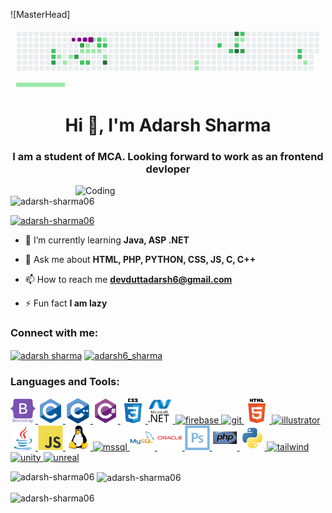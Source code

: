 ![MasterHead]<svg viewBox="-16 -32 880 192" width="880" height="192" xmlns="http://www.w3.org/2000/svg"><desc>Generated with https://github.com/Platane/snk</desc><style>@keyframes c0{3.41%{fill:var(--c1)}3.43%,to{fill:var(--ce)}}@keyframes c1{2.65%{fill:var(--c1)}2.67%,to{fill:var(--ce)}}@keyframes c2{63.87%{fill:var(--c2)}63.89%,to{fill:var(--ce)}}@keyframes c3{63.49%{fill:var(--c2)}63.51%,to{fill:var(--ce)}}@keyframes c4{65.39%{fill:var(--c3)}65.41%,to{fill:var(--ce)}}@keyframes c5{4.55%{fill:var(--c1)}4.57%,to{fill:var(--ce)}}@keyframes c6{16.72%{fill:var(--c1)}16.74%,to{fill:var(--ce)}}@keyframes c7{5.31%{fill:var(--c1)}5.33%,to{fill:var(--ce)}}@keyframes c8{17.48%{fill:var(--c1)}17.5%,to{fill:var(--ce)}}@keyframes c9{5.69%{fill:var(--c1)}5.71%,to{fill:var(--ce)}}@keyframes ca{15.96%{fill:var(--c1)}15.98%,to{fill:var(--ce)}}@keyframes cb{6.07%{fill:var(--c1)}6.09%,to{fill:var(--ce)}}@keyframes cc{67.29%{fill:var(--c3)}67.31%,to{fill:var(--ce)}}@keyframes cd{68.43%{fill:var(--c3)}68.45%,to{fill:var(--ce)}}@keyframes ce{14.82%{fill:var(--c1)}14.84%,to{fill:var(--ce)}}@keyframes cf{61.21%{fill:var(--c2)}61.23%,to{fill:var(--ce)}}@keyframes cg{6.83%{fill:var(--c1)}6.85%,to{fill:var(--ce)}}@keyframes ch{7.97%{fill:var(--c1)}7.99%,to{fill:var(--ce)}}@keyframes ci{8.36%{fill:var(--c1)}8.38%,to{fill:var(--ce)}}@keyframes cj{60.83%{fill:var(--c2)}60.85%,to{fill:var(--ce)}}@keyframes ck{7.21%{fill:var(--c1)}7.23%,to{fill:var(--ce)}}@keyframes cl{8.74%{fill:var(--c1)}8.76%,to{fill:var(--ce)}}@keyframes cm{57.78%{fill:var(--c2)}57.8%,to{fill:var(--ce)}}@keyframes cn{58.16%{fill:var(--c2)}58.18%,to{fill:var(--ce)}}@keyframes co{9.12%{fill:var(--c1)}9.14%,to{fill:var(--ce)}}@keyframes cp{11.78%{fill:var(--c1)}11.8%,to{fill:var(--ce)}}@keyframes cq{58.55%{fill:var(--c2)}58.57%,to{fill:var(--ce)}}@keyframes cr{9.88%{fill:var(--c1)}9.9%,to{fill:var(--ce)}}@keyframes cs{91.62%{fill:var(--c4)}91.64%,to{fill:var(--ce)}}@keyframes ct{26.99%{fill:var(--c1)}27.01%,to{fill:var(--ce)}}@keyframes cu{26.61%{fill:var(--c1)}26.63%,to{fill:var(--ce)}}@keyframes cv{44.86%{fill:var(--c2)}44.88%,to{fill:var(--ce)}}@keyframes cw{43.72%{fill:var(--c2)}43.74%,to{fill:var(--ce)}}@keyframes cx{80.98%{fill:var(--c4)}81%,to{fill:var(--ce)}}@keyframes cy{31.17%{fill:var(--c1)}31.19%,to{fill:var(--ce)}}@keyframes cz{42.96%{fill:var(--c2)}42.98%,to{fill:var(--ce)}}@keyframes c10{79.84%{fill:var(--c4)}79.86%,to{fill:var(--ce)}}@keyframes c11{47.14%{fill:var(--c2)}47.16%,to{fill:var(--ce)}}@keyframes c12{31.55%{fill:var(--c1)}31.57%,to{fill:var(--ce)}}@keyframes c13{79.46%{fill:var(--c3)}79.48%,to{fill:var(--ce)}}@keyframes c14{38.39%{fill:var(--c2)}38.41%,to{fill:var(--ce)}}@keyframes c15{38.01%{fill:var(--c2)}38.03%,to{fill:var(--ce)}}@keyframes c16{37.25%{fill:var(--c1)}37.27%,to{fill:var(--ce)}}@keyframes u0{2.65%{transform:scale(0,1)}2.67%,3.41%{transform:scale(.04,1)}3.43%,4.55%{transform:scale(.09,1)}4.57%,5.31%{transform:scale(.13,1)}5.33%,5.69%{transform:scale(.17,1)}5.71%,6.07%{transform:scale(.22,1)}6.09%,6.83%{transform:scale(.26,1)}6.85%,7.21%{transform:scale(.3,1)}7.23%,7.97%{transform:scale(.35,1)}7.99%,8.36%{transform:scale(.39,1)}8.38%,8.74%{transform:scale(.43,1)}8.76%,9.12%{transform:scale(.48,1)}9.14%,9.88%{transform:scale(.52,1)}11.78%,9.9%{transform:scale(.57,1)}11.8%,14.82%{transform:scale(.61,1)}14.84%,15.96%{transform:scale(.65,1)}15.98%,16.72%{transform:scale(.7,1)}16.74%,17.48%{transform:scale(.74,1)}17.5%,26.61%{transform:scale(.78,1)}26.63%,26.99%{transform:scale(.83,1)}27.01%,31.17%{transform:scale(.87,1)}31.19%,31.55%{transform:scale(.91,1)}31.57%,37.25%{transform:scale(.96,1)}37.27%,to{transform:scale(1,1)}}@keyframes u1{38.01%{transform:scale(0,1)}38.03%,38.39%{transform:scale(.08,1)}38.41%,42.96%{transform:scale(.15,1)}42.98%,43.72%{transform:scale(.23,1)}43.74%,44.86%{transform:scale(.31,1)}44.88%,47.14%{transform:scale(.38,1)}47.16%,57.78%{transform:scale(.46,1)}57.8%,58.16%{transform:scale(.54,1)}58.18%,58.55%{transform:scale(.62,1)}58.57%,60.83%{transform:scale(.69,1)}60.85%,61.21%{transform:scale(.77,1)}61.23%,63.49%{transform:scale(.85,1)}63.51%,63.87%{transform:scale(.92,1)}63.89%,to{transform:scale(1,1)}}@keyframes u2{65.39%{transform:scale(0,1)}65.41%,67.29%{transform:scale(.25,1)}67.31%,68.43%{transform:scale(.5,1)}68.45%,79.46%{transform:scale(.75,1)}79.48%,to{transform:scale(1,1)}}@keyframes u3{79.84%{transform:scale(0,1)}79.86%,80.98%{transform:scale(.33,1)}81%,91.62%{transform:scale(.67,1)}91.64%,to{transform:scale(1,1)}}@keyframes s0{0%,99.62%{transform:translate(0,-16px)}.38%{transform:translate(0,0)}2.28%{transform:translate(80px,0)}2.66%{transform:translate(80px,16px)}3.04%{transform:translate(64px,16px)}3.42%,96.96%{transform:translate(64px,32px)}4.94%{transform:translate(128px,32px)}5.32%{transform:translate(128px,16px)}7.22%{transform:translate(208px,16px)}7.6%{transform:translate(208px,32px)}7.98%{transform:translate(192px,32px)}14.45%,60.08%,8.37%{transform:translate(192px,48px)}58.94%,9.51%{transform:translate(240px,48px)}9.89%{transform:translate(240px,64px)}10.27%{transform:translate(256px,64px)}11.41%{transform:translate(256px,16px)}11.79%{transform:translate(240px,16px)}12.17%,89.73%{transform:translate(240px,0)}13.31%{transform:translate(192px,0)}15.59%{transform:translate(144px,48px)}15.97%,62.36%{transform:translate(144px,64px)}16.73%,64.64%{transform:translate(112px,64px)}17.11%{transform:translate(112px,80px)}18.25%,66.92%{transform:translate(160px,80px)}18.63%{transform:translate(160px,96px)}26.62%{transform:translate(496px,96px)}27%{transform:translate(496px,80px)}28.9%{transform:translate(576px,80px)}30.04%,44.49%{transform:translate(576px,32px)}30.42%,43.35%{transform:translate(592px,32px)}30.8%{transform:translate(592px,16px)}35.74%{transform:translate(800px,16px)}37.26%{transform:translate(800px,80px)}37.64%{transform:translate(784px,80px)}38.78%{transform:translate(784px,32px)}43.73%{transform:translate(592px,48px)}44.11%{transform:translate(576px,48px)}44.87%{transform:translate(560px,32px)}45.25%{transform:translate(560px,16px)}46.77%{transform:translate(624px,16px)}47.15%{transform:translate(624px,0)}47.53%{transform:translate(640px,0)}47.91%{transform:translate(640px,16px)}57.79%{transform:translate(224px,16px)}58.17%{transform:translate(224px,32px)}58.56%{transform:translate(240px,32px)}60.84%{transform:translate(192px,80px)}61.98%{transform:translate(144px,80px)}63.5%,65.02%{transform:translate(96px,64px)}63.88%{transform:translate(96px,48px)}64.26%{transform:translate(112px,48px)}65.4%,95.06%{transform:translate(96px,80px)}67.3%{transform:translate(160px,64px)}67.68%{transform:translate(176px,64px)}68.44%{transform:translate(176px,32px)}79.09%{transform:translate(624px,32px)}79.47%{transform:translate(624px,48px)}79.85%{transform:translate(608px,48px)}80.99%{transform:translate(608px,0)}91.63%{transform:translate(240px,80px)}96.2%{transform:translate(96px,32px)}98.1%{transform:translate(64px,-16px)}}@keyframes s1{0%,99.62%{transform:translate(16px,-16px)}.38%{transform:translate(0,-16px)}.76%{transform:translate(0,0)}2.66%{transform:translate(80px,0)}3.04%{transform:translate(80px,16px)}3.42%{transform:translate(64px,16px)}3.8%,97.34%{transform:translate(64px,32px)}5.32%{transform:translate(128px,32px)}5.7%{transform:translate(128px,16px)}7.6%{transform:translate(208px,16px)}7.98%{transform:translate(208px,32px)}8.37%{transform:translate(192px,32px)}14.83%,60.46%,8.75%{transform:translate(192px,48px)}59.32%,9.89%{transform:translate(240px,48px)}10.27%{transform:translate(240px,64px)}10.65%{transform:translate(256px,64px)}11.79%{transform:translate(256px,16px)}12.17%{transform:translate(240px,16px)}12.55%,90.11%{transform:translate(240px,0)}13.69%{transform:translate(192px,0)}15.97%{transform:translate(144px,48px)}16.35%,62.74%{transform:translate(144px,64px)}17.11%,65.02%{transform:translate(112px,64px)}17.49%{transform:translate(112px,80px)}18.63%,67.3%{transform:translate(160px,80px)}19.01%{transform:translate(160px,96px)}27%{transform:translate(496px,96px)}27.38%{transform:translate(496px,80px)}29.28%{transform:translate(576px,80px)}30.42%,44.87%{transform:translate(576px,32px)}30.8%,43.73%{transform:translate(592px,32px)}31.18%{transform:translate(592px,16px)}36.12%{transform:translate(800px,16px)}37.64%{transform:translate(800px,80px)}38.02%{transform:translate(784px,80px)}39.16%{transform:translate(784px,32px)}44.11%{transform:translate(592px,48px)}44.49%{transform:translate(576px,48px)}45.25%{transform:translate(560px,32px)}45.63%{transform:translate(560px,16px)}47.15%{transform:translate(624px,16px)}47.53%{transform:translate(624px,0)}47.91%{transform:translate(640px,0)}48.29%{transform:translate(640px,16px)}58.17%{transform:translate(224px,16px)}58.56%{transform:translate(224px,32px)}58.94%{transform:translate(240px,32px)}61.22%{transform:translate(192px,80px)}62.36%{transform:translate(144px,80px)}63.88%,65.4%{transform:translate(96px,64px)}64.26%{transform:translate(96px,48px)}64.64%{transform:translate(112px,48px)}65.78%,95.44%{transform:translate(96px,80px)}67.68%{transform:translate(160px,64px)}68.06%{transform:translate(176px,64px)}68.82%{transform:translate(176px,32px)}79.47%{transform:translate(624px,32px)}79.85%{transform:translate(624px,48px)}80.23%{transform:translate(608px,48px)}81.37%{transform:translate(608px,0)}92.02%{transform:translate(240px,80px)}96.58%{transform:translate(96px,32px)}98.48%{transform:translate(64px,-16px)}}@keyframes s2{0%,99.62%{transform:translate(32px,-16px)}.76%{transform:translate(0,-16px)}1.14%{transform:translate(0,0)}3.04%{transform:translate(80px,0)}3.42%{transform:translate(80px,16px)}3.8%{transform:translate(64px,16px)}4.18%,97.72%{transform:translate(64px,32px)}5.7%{transform:translate(128px,32px)}6.08%{transform:translate(128px,16px)}7.98%{transform:translate(208px,16px)}8.37%{transform:translate(208px,32px)}8.75%{transform:translate(192px,32px)}15.21%,60.84%,9.13%{transform:translate(192px,48px)}10.27%,59.7%{transform:translate(240px,48px)}10.65%{transform:translate(240px,64px)}11.03%{transform:translate(256px,64px)}12.17%{transform:translate(256px,16px)}12.55%{transform:translate(240px,16px)}12.93%,90.49%{transform:translate(240px,0)}14.07%{transform:translate(192px,0)}16.35%{transform:translate(144px,48px)}16.73%,63.12%{transform:translate(144px,64px)}17.49%,65.4%{transform:translate(112px,64px)}17.87%{transform:translate(112px,80px)}19.01%,67.68%{transform:translate(160px,80px)}19.39%{transform:translate(160px,96px)}27.38%{transform:translate(496px,96px)}27.76%{transform:translate(496px,80px)}29.66%{transform:translate(576px,80px)}30.8%,45.25%{transform:translate(576px,32px)}31.18%,44.11%{transform:translate(592px,32px)}31.56%{transform:translate(592px,16px)}36.5%{transform:translate(800px,16px)}38.02%{transform:translate(800px,80px)}38.4%{transform:translate(784px,80px)}39.54%{transform:translate(784px,32px)}44.49%{transform:translate(592px,48px)}44.87%{transform:translate(576px,48px)}45.63%{transform:translate(560px,32px)}46.01%{transform:translate(560px,16px)}47.53%{transform:translate(624px,16px)}47.91%{transform:translate(624px,0)}48.29%{transform:translate(640px,0)}48.67%{transform:translate(640px,16px)}58.56%{transform:translate(224px,16px)}58.94%{transform:translate(224px,32px)}59.32%{transform:translate(240px,32px)}61.6%{transform:translate(192px,80px)}62.74%{transform:translate(144px,80px)}64.26%,65.78%{transform:translate(96px,64px)}64.64%{transform:translate(96px,48px)}65.02%{transform:translate(112px,48px)}66.16%,95.82%{transform:translate(96px,80px)}68.06%{transform:translate(160px,64px)}68.44%{transform:translate(176px,64px)}69.2%{transform:translate(176px,32px)}79.85%{transform:translate(624px,32px)}80.23%{transform:translate(624px,48px)}80.61%{transform:translate(608px,48px)}81.75%{transform:translate(608px,0)}92.4%{transform:translate(240px,80px)}96.96%{transform:translate(96px,32px)}98.86%{transform:translate(64px,-16px)}}@keyframes s3{0%,99.62%{transform:translate(48px,-16px)}1.14%{transform:translate(0,-16px)}1.52%{transform:translate(0,0)}3.42%{transform:translate(80px,0)}3.8%{transform:translate(80px,16px)}4.18%{transform:translate(64px,16px)}4.56%,98.1%{transform:translate(64px,32px)}6.08%{transform:translate(128px,32px)}6.46%{transform:translate(128px,16px)}8.37%{transform:translate(208px,16px)}8.75%{transform:translate(208px,32px)}9.13%{transform:translate(192px,32px)}15.59%,61.22%,9.51%{transform:translate(192px,48px)}10.65%,60.08%{transform:translate(240px,48px)}11.03%{transform:translate(240px,64px)}11.41%{transform:translate(256px,64px)}12.55%{transform:translate(256px,16px)}12.93%{transform:translate(240px,16px)}13.31%,90.87%{transform:translate(240px,0)}14.45%{transform:translate(192px,0)}16.73%{transform:translate(144px,48px)}17.11%,63.5%{transform:translate(144px,64px)}17.87%,65.78%{transform:translate(112px,64px)}18.25%{transform:translate(112px,80px)}19.39%,68.06%{transform:translate(160px,80px)}19.77%{transform:translate(160px,96px)}27.76%{transform:translate(496px,96px)}28.14%{transform:translate(496px,80px)}30.04%{transform:translate(576px,80px)}31.18%,45.63%{transform:translate(576px,32px)}31.56%,44.49%{transform:translate(592px,32px)}31.94%{transform:translate(592px,16px)}36.88%{transform:translate(800px,16px)}38.4%{transform:translate(800px,80px)}38.78%{transform:translate(784px,80px)}39.92%{transform:translate(784px,32px)}44.87%{transform:translate(592px,48px)}45.25%{transform:translate(576px,48px)}46.01%{transform:translate(560px,32px)}46.39%{transform:translate(560px,16px)}47.91%{transform:translate(624px,16px)}48.29%{transform:translate(624px,0)}48.67%{transform:translate(640px,0)}49.05%{transform:translate(640px,16px)}58.94%{transform:translate(224px,16px)}59.32%{transform:translate(224px,32px)}59.7%{transform:translate(240px,32px)}61.98%{transform:translate(192px,80px)}63.12%{transform:translate(144px,80px)}64.64%,66.16%{transform:translate(96px,64px)}65.02%{transform:translate(96px,48px)}65.4%{transform:translate(112px,48px)}66.54%,96.2%{transform:translate(96px,80px)}68.44%{transform:translate(160px,64px)}68.82%{transform:translate(176px,64px)}69.58%{transform:translate(176px,32px)}80.23%{transform:translate(624px,32px)}80.61%{transform:translate(624px,48px)}80.99%{transform:translate(608px,48px)}82.13%{transform:translate(608px,0)}92.78%{transform:translate(240px,80px)}97.34%{transform:translate(96px,32px)}99.24%{transform:translate(64px,-16px)}}:root{--cb:#1b1f230a;--cs:purple;--ce:#ebedf0;--c0:#ebedf0;--c1:#9be9a8;--c2:#40c463;--c3:#30a14e;--c4:#216e39}@media (prefers-color-scheme:dark){:root{--cb:#1b1f230a;--cs:purple;--ce:#161b22;--c1:#01311f;--c2:#034525;--c3:#0f6d31;--c4:#00c647}}.c{shape-rendering:geometricPrecision;fill:var(--ce);stroke-width:1px;stroke:var(--cb);animation:none 26300ms linear infinite}.c.c0,.c.c1{fill:var(--c1);animation-name:c0}.c.c1{animation-name:c1}.c.c2,.c.c3{fill:var(--c2);animation-name:c2}.c.c3{animation-name:c3}.c.c4{fill:var(--c3);animation-name:c4}.c.c5{fill:var(--c1);animation-name:c5}.c.c6,.c.c7,.c.c8{fill:var(--c1);animation-name:c6}.c.c7,.c.c8{animation-name:c7}.c.c8{animation-name:c8}.c.c9,.c.ca,.c.cb{fill:var(--c1);animation-name:c9}.c.ca,.c.cb{animation-name:ca}.c.cb{animation-name:cb}.c.cc,.c.cd{fill:var(--c3);animation-name:cc}.c.cd{animation-name:cd}.c.ce{fill:var(--c1);animation-name:ce}.c.cf{fill:var(--c2);animation-name:cf}.c.cg,.c.ch,.c.ci{fill:var(--c1);animation-name:cg}.c.ch,.c.ci{animation-name:ch}.c.ci{animation-name:ci}.c.cj{fill:var(--c2);animation-name:cj}.c.ck,.c.cl{fill:var(--c1);animation-name:ck}.c.cl{animation-name:cl}.c.cm,.c.cn{fill:var(--c2);animation-name:cm}.c.cn{animation-name:cn}.c.co,.c.cp{fill:var(--c1);animation-name:co}.c.cp{animation-name:cp}.c.cq{fill:var(--c2);animation-name:cq}.c.cr{fill:var(--c1);animation-name:cr}.c.cs{fill:var(--c4);animation-name:cs}.c.ct,.c.cu{fill:var(--c1);animation-name:ct}.c.cu{animation-name:cu}.c.cv,.c.cw{fill:var(--c2);animation-name:cv}.c.cw{animation-name:cw}.c.cx{fill:var(--c4);animation-name:cx}.c.cy{fill:var(--c1);animation-name:cy}.c.cz{fill:var(--c2);animation-name:cz}.c.c10{fill:var(--c4);animation-name:c10}.c.c11{fill:var(--c2);animation-name:c11}.c.c12{fill:var(--c1);animation-name:c12}.c.c13{fill:var(--c3);animation-name:c13}.c.c14,.c.c15{fill:var(--c2);animation-name:c14}.c.c15{animation-name:c15}.c.c16{fill:var(--c1);animation-name:c16}.s,.u{animation:none linear 26300ms infinite}.u,.u.u0{transform-origin:0 0}.u{transform:scale(0,1)}.u.u0{fill:var(--c1);animation-name:u0}.u.u1{fill:var(--c2);animation-name:u1;transform-origin:453.6px 0}.u.u2{fill:var(--c3);animation-name:u2;transform-origin:710px 0}.u.u3{fill:var(--c4);animation-name:u3;transform-origin:788.8px 0}.s{shape-rendering:geometricPrecision;fill:var(--cs)}.s.s0{transform:translate(0,-16px);animation-name:s0}.s.s1{transform:translate(16px,-16px);animation-name:s1}.s.s2{transform:translate(32px,-16px);animation-name:s2}.s.s3{transform:translate(48px,-16px);animation-name:s3}</style><rect class="c" x="2" y="2" rx="2" ry="2" width="12" height="12"/><rect class="c" x="2" y="18" rx="2" ry="2" width="12" height="12"/><rect class="c" x="2" y="34" rx="2" ry="2" width="12" height="12"/><rect class="c" x="2" y="50" rx="2" ry="2" width="12" height="12"/><rect class="c" x="2" y="66" rx="2" ry="2" width="12" height="12"/><rect class="c" x="2" y="82" rx="2" ry="2" width="12" height="12"/><rect class="c" x="2" y="98" rx="2" ry="2" width="12" height="12"/><rect class="c" x="18" y="2" rx="2" ry="2" width="12" height="12"/><rect class="c" x="18" y="18" rx="2" ry="2" width="12" height="12"/><rect class="c" x="18" y="34" rx="2" ry="2" width="12" height="12"/><rect class="c" x="18" y="50" rx="2" ry="2" width="12" height="12"/><rect class="c" x="18" y="66" rx="2" ry="2" width="12" height="12"/><rect class="c" x="18" y="82" rx="2" ry="2" width="12" height="12"/><rect class="c" x="18" y="98" rx="2" ry="2" width="12" height="12"/><rect class="c" x="34" y="2" rx="2" ry="2" width="12" height="12"/><rect class="c" x="34" y="18" rx="2" ry="2" width="12" height="12"/><rect class="c" x="34" y="34" rx="2" ry="2" width="12" height="12"/><rect class="c" x="34" y="50" rx="2" ry="2" width="12" height="12"/><rect class="c" x="34" y="66" rx="2" ry="2" width="12" height="12"/><rect class="c" x="34" y="82" rx="2" ry="2" width="12" height="12"/><rect class="c" x="34" y="98" rx="2" ry="2" width="12" height="12"/><rect class="c" x="50" y="2" rx="2" ry="2" width="12" height="12"/><rect class="c" x="50" y="18" rx="2" ry="2" width="12" height="12"/><rect class="c" x="50" y="34" rx="2" ry="2" width="12" height="12"/><rect class="c" x="50" y="50" rx="2" ry="2" width="12" height="12"/><rect class="c" x="50" y="66" rx="2" ry="2" width="12" height="12"/><rect class="c" x="50" y="82" rx="2" ry="2" width="12" height="12"/><rect class="c" x="50" y="98" rx="2" ry="2" width="12" height="12"/><rect class="c" x="66" y="2" rx="2" ry="2" width="12" height="12"/><rect class="c" x="66" y="18" rx="2" ry="2" width="12" height="12"/><rect class="c c0" x="66" y="34" rx="2" ry="2" width="12" height="12"/><rect class="c" x="66" y="50" rx="2" ry="2" width="12" height="12"/><rect class="c" x="66" y="66" rx="2" ry="2" width="12" height="12"/><rect class="c" x="66" y="82" rx="2" ry="2" width="12" height="12"/><rect class="c" x="66" y="98" rx="2" ry="2" width="12" height="12"/><rect class="c" x="82" y="2" rx="2" ry="2" width="12" height="12"/><rect class="c c1" x="82" y="18" rx="2" ry="2" width="12" height="12"/><rect class="c" x="82" y="34" rx="2" ry="2" width="12" height="12"/><rect class="c" x="82" y="50" rx="2" ry="2" width="12" height="12"/><rect class="c" x="82" y="66" rx="2" ry="2" width="12" height="12"/><rect class="c" x="82" y="82" rx="2" ry="2" width="12" height="12"/><rect class="c" x="82" y="98" rx="2" ry="2" width="12" height="12"/><rect class="c" x="98" y="2" rx="2" ry="2" width="12" height="12"/><rect class="c" x="98" y="18" rx="2" ry="2" width="12" height="12"/><rect class="c" x="98" y="34" rx="2" ry="2" width="12" height="12"/><rect class="c c2" x="98" y="50" rx="2" ry="2" width="12" height="12"/><rect class="c c3" x="98" y="66" rx="2" ry="2" width="12" height="12"/><rect class="c c4" x="98" y="82" rx="2" ry="2" width="12" height="12"/><rect class="c" x="98" y="98" rx="2" ry="2" width="12" height="12"/><rect class="c" x="114" y="2" rx="2" ry="2" width="12" height="12"/><rect class="c" x="114" y="18" rx="2" ry="2" width="12" height="12"/><rect class="c c5" x="114" y="34" rx="2" ry="2" width="12" height="12"/><rect class="c" x="114" y="50" rx="2" ry="2" width="12" height="12"/><rect class="c c6" x="114" y="66" rx="2" ry="2" width="12" height="12"/><rect class="c" x="114" y="82" rx="2" ry="2" width="12" height="12"/><rect class="c" x="114" y="98" rx="2" ry="2" width="12" height="12"/><rect class="c" x="130" y="2" rx="2" ry="2" width="12" height="12"/><rect class="c c7" x="130" y="18" rx="2" ry="2" width="12" height="12"/><rect class="c" x="130" y="34" rx="2" ry="2" width="12" height="12"/><rect class="c" x="130" y="50" rx="2" ry="2" width="12" height="12"/><rect class="c" x="130" y="66" rx="2" ry="2" width="12" height="12"/><rect class="c c8" x="130" y="82" rx="2" ry="2" width="12" height="12"/><rect class="c" x="130" y="98" rx="2" ry="2" width="12" height="12"/><rect class="c" x="146" y="2" rx="2" ry="2" width="12" height="12"/><rect class="c c9" x="146" y="18" rx="2" ry="2" width="12" height="12"/><rect class="c" x="146" y="34" rx="2" ry="2" width="12" height="12"/><rect class="c" x="146" y="50" rx="2" ry="2" width="12" height="12"/><rect class="c ca" x="146" y="66" rx="2" ry="2" width="12" height="12"/><rect class="c" x="146" y="82" rx="2" ry="2" width="12" height="12"/><rect class="c" x="146" y="98" rx="2" ry="2" width="12" height="12"/><rect class="c" x="162" y="2" rx="2" ry="2" width="12" height="12"/><rect class="c cb" x="162" y="18" rx="2" ry="2" width="12" height="12"/><rect class="c" x="162" y="34" rx="2" ry="2" width="12" height="12"/><rect class="c" x="162" y="50" rx="2" ry="2" width="12" height="12"/><rect class="c cc" x="162" y="66" rx="2" ry="2" width="12" height="12"/><rect class="c" x="162" y="82" rx="2" ry="2" width="12" height="12"/><rect class="c" x="162" y="98" rx="2" ry="2" width="12" height="12"/><rect class="c" x="178" y="2" rx="2" ry="2" width="12" height="12"/><rect class="c" x="178" y="18" rx="2" ry="2" width="12" height="12"/><rect class="c cd" x="178" y="34" rx="2" ry="2" width="12" height="12"/><rect class="c ce" x="178" y="50" rx="2" ry="2" width="12" height="12"/><rect class="c" x="178" y="66" rx="2" ry="2" width="12" height="12"/><rect class="c cf" x="178" y="82" rx="2" ry="2" width="12" height="12"/><rect class="c" x="178" y="98" rx="2" ry="2" width="12" height="12"/><rect class="c" x="194" y="2" rx="2" ry="2" width="12" height="12"/><rect class="c cg" x="194" y="18" rx="2" ry="2" width="12" height="12"/><rect class="c ch" x="194" y="34" rx="2" ry="2" width="12" height="12"/><rect class="c ci" x="194" y="50" rx="2" ry="2" width="12" height="12"/><rect class="c" x="194" y="66" rx="2" ry="2" width="12" height="12"/><rect class="c cj" x="194" y="82" rx="2" ry="2" width="12" height="12"/><rect class="c" x="194" y="98" rx="2" ry="2" width="12" height="12"/><rect class="c" x="210" y="2" rx="2" ry="2" width="12" height="12"/><rect class="c ck" x="210" y="18" rx="2" ry="2" width="12" height="12"/><rect class="c" x="210" y="34" rx="2" ry="2" width="12" height="12"/><rect class="c cl" x="210" y="50" rx="2" ry="2" width="12" height="12"/><rect class="c" x="210" y="66" rx="2" ry="2" width="12" height="12"/><rect class="c" x="210" y="82" rx="2" ry="2" width="12" height="12"/><rect class="c" x="210" y="98" rx="2" ry="2" width="12" height="12"/><rect class="c" x="226" y="2" rx="2" ry="2" width="12" height="12"/><rect class="c cm" x="226" y="18" rx="2" ry="2" width="12" height="12"/><rect class="c cn" x="226" y="34" rx="2" ry="2" width="12" height="12"/><rect class="c co" x="226" y="50" rx="2" ry="2" width="12" height="12"/><rect class="c" x="226" y="66" rx="2" ry="2" width="12" height="12"/><rect class="c" x="226" y="82" rx="2" ry="2" width="12" height="12"/><rect class="c" x="226" y="98" rx="2" ry="2" width="12" height="12"/><rect class="c" x="242" y="2" rx="2" ry="2" width="12" height="12"/><rect class="c cp" x="242" y="18" rx="2" ry="2" width="12" height="12"/><rect class="c cq" x="242" y="34" rx="2" ry="2" width="12" height="12"/><rect class="c" x="242" y="50" rx="2" ry="2" width="12" height="12"/><rect class="c cr" x="242" y="66" rx="2" ry="2" width="12" height="12"/><rect class="c cs" x="242" y="82" rx="2" ry="2" width="12" height="12"/><rect class="c" x="242" y="98" rx="2" ry="2" width="12" height="12"/><rect class="c" x="258" y="2" rx="2" ry="2" width="12" height="12"/><rect class="c" x="258" y="18" rx="2" ry="2" width="12" height="12"/><rect class="c" x="258" y="34" rx="2" ry="2" width="12" height="12"/><rect class="c" x="258" y="50" rx="2" ry="2" width="12" height="12"/><rect class="c" x="258" y="66" rx="2" ry="2" width="12" height="12"/><rect class="c" x="258" y="82" rx="2" ry="2" width="12" height="12"/><rect class="c" x="258" y="98" rx="2" ry="2" width="12" height="12"/><rect class="c" x="274" y="2" rx="2" ry="2" width="12" height="12"/><rect class="c" x="274" y="18" rx="2" ry="2" width="12" height="12"/><rect class="c" x="274" y="34" rx="2" ry="2" width="12" height="12"/><rect class="c" x="274" y="50" rx="2" ry="2" width="12" height="12"/><rect class="c" x="274" y="66" rx="2" ry="2" width="12" height="12"/><rect class="c" x="274" y="82" rx="2" ry="2" width="12" height="12"/><rect class="c" x="274" y="98" rx="2" ry="2" width="12" height="12"/><rect class="c" x="290" y="2" rx="2" ry="2" width="12" height="12"/><rect class="c" x="290" y="18" rx="2" ry="2" width="12" height="12"/><rect class="c" x="290" y="34" rx="2" ry="2" width="12" height="12"/><rect class="c" x="290" y="50" rx="2" ry="2" width="12" height="12"/><rect class="c" x="290" y="66" rx="2" ry="2" width="12" height="12"/><rect class="c" x="290" y="82" rx="2" ry="2" width="12" height="12"/><rect class="c" x="290" y="98" rx="2" ry="2" width="12" height="12"/><rect class="c" x="306" y="2" rx="2" ry="2" width="12" height="12"/><rect class="c" x="306" y="18" rx="2" ry="2" width="12" height="12"/><rect class="c" x="306" y="34" rx="2" ry="2" width="12" height="12"/><rect class="c" x="306" y="50" rx="2" ry="2" width="12" height="12"/><rect class="c" x="306" y="66" rx="2" ry="2" width="12" height="12"/><rect class="c" x="306" y="82" rx="2" ry="2" width="12" height="12"/><rect class="c" x="306" y="98" rx="2" ry="2" width="12" height="12"/><rect class="c" x="322" y="2" rx="2" ry="2" width="12" height="12"/><rect class="c" x="322" y="18" rx="2" ry="2" width="12" height="12"/><rect class="c" x="322" y="34" rx="2" ry="2" width="12" height="12"/><rect class="c" x="322" y="50" rx="2" ry="2" width="12" height="12"/><rect class="c" x="322" y="66" rx="2" ry="2" width="12" height="12"/><rect class="c" x="322" y="82" rx="2" ry="2" width="12" height="12"/><rect class="c" x="322" y="98" rx="2" ry="2" width="12" height="12"/><rect class="c" x="338" y="2" rx="2" ry="2" width="12" height="12"/><rect class="c" x="338" y="18" rx="2" ry="2" width="12" height="12"/><rect class="c" x="338" y="34" rx="2" ry="2" width="12" height="12"/><rect class="c" x="338" y="50" rx="2" ry="2" width="12" height="12"/><rect class="c" x="338" y="66" rx="2" ry="2" width="12" height="12"/><rect class="c" x="338" y="82" rx="2" ry="2" width="12" height="12"/><rect class="c" x="338" y="98" rx="2" ry="2" width="12" height="12"/><rect class="c" x="354" y="2" rx="2" ry="2" width="12" height="12"/><rect class="c" x="354" y="18" rx="2" ry="2" width="12" height="12"/><rect class="c" x="354" y="34" rx="2" ry="2" width="12" height="12"/><rect class="c" x="354" y="50" rx="2" ry="2" width="12" height="12"/><rect class="c" x="354" y="66" rx="2" ry="2" width="12" height="12"/><rect class="c" x="354" y="82" rx="2" ry="2" width="12" height="12"/><rect class="c" x="354" y="98" rx="2" ry="2" width="12" height="12"/><rect class="c" x="370" y="2" rx="2" ry="2" width="12" height="12"/><rect class="c" x="370" y="18" rx="2" ry="2" width="12" height="12"/><rect class="c" x="370" y="34" rx="2" ry="2" width="12" height="12"/><rect class="c" x="370" y="50" rx="2" ry="2" width="12" height="12"/><rect class="c" x="370" y="66" rx="2" ry="2" width="12" height="12"/><rect class="c" x="370" y="82" rx="2" ry="2" width="12" height="12"/><rect class="c" x="370" y="98" rx="2" ry="2" width="12" height="12"/><rect class="c" x="386" y="2" rx="2" ry="2" width="12" height="12"/><rect class="c" x="386" y="18" rx="2" ry="2" width="12" height="12"/><rect class="c" x="386" y="34" rx="2" ry="2" width="12" height="12"/><rect class="c" x="386" y="50" rx="2" ry="2" width="12" height="12"/><rect class="c" x="386" y="66" rx="2" ry="2" width="12" height="12"/><rect class="c" x="386" y="82" rx="2" ry="2" width="12" height="12"/><rect class="c" x="386" y="98" rx="2" ry="2" width="12" height="12"/><rect class="c" x="402" y="2" rx="2" ry="2" width="12" height="12"/><rect class="c" x="402" y="18" rx="2" ry="2" width="12" height="12"/><rect class="c" x="402" y="34" rx="2" ry="2" width="12" height="12"/><rect class="c" x="402" y="50" rx="2" ry="2" width="12" height="12"/><rect class="c" x="402" y="66" rx="2" ry="2" width="12" height="12"/><rect class="c" x="402" y="82" rx="2" ry="2" width="12" height="12"/><rect class="c" x="402" y="98" rx="2" ry="2" width="12" height="12"/><rect class="c" x="418" y="2" rx="2" ry="2" width="12" height="12"/><rect class="c" x="418" y="18" rx="2" ry="2" width="12" height="12"/><rect class="c" x="418" y="34" rx="2" ry="2" width="12" height="12"/><rect class="c" x="418" y="50" rx="2" ry="2" width="12" height="12"/><rect class="c" x="418" y="66" rx="2" ry="2" width="12" height="12"/><rect class="c" x="418" y="82" rx="2" ry="2" width="12" height="12"/><rect class="c" x="418" y="98" rx="2" ry="2" width="12" height="12"/><rect class="c" x="434" y="2" rx="2" ry="2" width="12" height="12"/><rect class="c" x="434" y="18" rx="2" ry="2" width="12" height="12"/><rect class="c" x="434" y="34" rx="2" ry="2" width="12" height="12"/><rect class="c" x="434" y="50" rx="2" ry="2" width="12" height="12"/><rect class="c" x="434" y="66" rx="2" ry="2" width="12" height="12"/><rect class="c" x="434" y="82" rx="2" ry="2" width="12" height="12"/><rect class="c" x="434" y="98" rx="2" ry="2" width="12" height="12"/><rect class="c" x="450" y="2" rx="2" ry="2" width="12" height="12"/><rect class="c" x="450" y="18" rx="2" ry="2" width="12" height="12"/><rect class="c" x="450" y="34" rx="2" ry="2" width="12" height="12"/><rect class="c" x="450" y="50" rx="2" ry="2" width="12" height="12"/><rect class="c" x="450" y="66" rx="2" ry="2" width="12" height="12"/><rect class="c" x="450" y="82" rx="2" ry="2" width="12" height="12"/><rect class="c" x="450" y="98" rx="2" ry="2" width="12" height="12"/><rect class="c" x="466" y="2" rx="2" ry="2" width="12" height="12"/><rect class="c" x="466" y="18" rx="2" ry="2" width="12" height="12"/><rect class="c" x="466" y="34" rx="2" ry="2" width="12" height="12"/><rect class="c" x="466" y="50" rx="2" ry="2" width="12" height="12"/><rect class="c" x="466" y="66" rx="2" ry="2" width="12" height="12"/><rect class="c" x="466" y="82" rx="2" ry="2" width="12" height="12"/><rect class="c" x="466" y="98" rx="2" ry="2" width="12" height="12"/><rect class="c" x="482" y="2" rx="2" ry="2" width="12" height="12"/><rect class="c" x="482" y="18" rx="2" ry="2" width="12" height="12"/><rect class="c" x="482" y="34" rx="2" ry="2" width="12" height="12"/><rect class="c" x="482" y="50" rx="2" ry="2" width="12" height="12"/><rect class="c" x="482" y="66" rx="2" ry="2" width="12" height="12"/><rect class="c" x="482" y="82" rx="2" ry="2" width="12" height="12"/><rect class="c" x="482" y="98" rx="2" ry="2" width="12" height="12"/><rect class="c" x="498" y="2" rx="2" ry="2" width="12" height="12"/><rect class="c" x="498" y="18" rx="2" ry="2" width="12" height="12"/><rect class="c" x="498" y="34" rx="2" ry="2" width="12" height="12"/><rect class="c" x="498" y="50" rx="2" ry="2" width="12" height="12"/><rect class="c" x="498" y="66" rx="2" ry="2" width="12" height="12"/><rect class="c ct" x="498" y="82" rx="2" ry="2" width="12" height="12"/><rect class="c cu" x="498" y="98" rx="2" ry="2" width="12" height="12"/><rect class="c" x="514" y="2" rx="2" ry="2" width="12" height="12"/><rect class="c" x="514" y="18" rx="2" ry="2" width="12" height="12"/><rect class="c" x="514" y="34" rx="2" ry="2" width="12" height="12"/><rect class="c" x="514" y="50" rx="2" ry="2" width="12" height="12"/><rect class="c" x="514" y="66" rx="2" ry="2" width="12" height="12"/><rect class="c" x="514" y="82" rx="2" ry="2" width="12" height="12"/><rect class="c" x="514" y="98" rx="2" ry="2" width="12" height="12"/><rect class="c" x="530" y="2" rx="2" ry="2" width="12" height="12"/><rect class="c" x="530" y="18" rx="2" ry="2" width="12" height="12"/><rect class="c" x="530" y="34" rx="2" ry="2" width="12" height="12"/><rect class="c" x="530" y="50" rx="2" ry="2" width="12" height="12"/><rect class="c" x="530" y="66" rx="2" ry="2" width="12" height="12"/><rect class="c" x="530" y="82" rx="2" ry="2" width="12" height="12"/><rect class="c" x="530" y="98" rx="2" ry="2" width="12" height="12"/><rect class="c" x="546" y="2" rx="2" ry="2" width="12" height="12"/><rect class="c" x="546" y="18" rx="2" ry="2" width="12" height="12"/><rect class="c" x="546" y="34" rx="2" ry="2" width="12" height="12"/><rect class="c" x="546" y="50" rx="2" ry="2" width="12" height="12"/><rect class="c" x="546" y="66" rx="2" ry="2" width="12" height="12"/><rect class="c" x="546" y="82" rx="2" ry="2" width="12" height="12"/><rect class="c" x="546" y="98" rx="2" ry="2" width="12" height="12"/><rect class="c" x="562" y="2" rx="2" ry="2" width="12" height="12"/><rect class="c" x="562" y="18" rx="2" ry="2" width="12" height="12"/><rect class="c cv" x="562" y="34" rx="2" ry="2" width="12" height="12"/><rect class="c" x="562" y="50" rx="2" ry="2" width="12" height="12"/><rect class="c" x="562" y="66" rx="2" ry="2" width="12" height="12"/><rect class="c" x="562" y="82" rx="2" ry="2" width="12" height="12"/><rect class="c" x="562" y="98" rx="2" ry="2" width="12" height="12"/><rect class="c" x="578" y="2" rx="2" ry="2" width="12" height="12"/><rect class="c" x="578" y="18" rx="2" ry="2" width="12" height="12"/><rect class="c" x="578" y="34" rx="2" ry="2" width="12" height="12"/><rect class="c" x="578" y="50" rx="2" ry="2" width="12" height="12"/><rect class="c" x="578" y="66" rx="2" ry="2" width="12" height="12"/><rect class="c" x="578" y="82" rx="2" ry="2" width="12" height="12"/><rect class="c" x="578" y="98" rx="2" ry="2" width="12" height="12"/><rect class="c" x="594" y="2" rx="2" ry="2" width="12" height="12"/><rect class="c" x="594" y="18" rx="2" ry="2" width="12" height="12"/><rect class="c" x="594" y="34" rx="2" ry="2" width="12" height="12"/><rect class="c cw" x="594" y="50" rx="2" ry="2" width="12" height="12"/><rect class="c" x="594" y="66" rx="2" ry="2" width="12" height="12"/><rect class="c" x="594" y="82" rx="2" ry="2" width="12" height="12"/><rect class="c" x="594" y="98" rx="2" ry="2" width="12" height="12"/><rect class="c cx" x="610" y="2" rx="2" ry="2" width="12" height="12"/><rect class="c cy" x="610" y="18" rx="2" ry="2" width="12" height="12"/><rect class="c cz" x="610" y="34" rx="2" ry="2" width="12" height="12"/><rect class="c c10" x="610" y="50" rx="2" ry="2" width="12" height="12"/><rect class="c" x="610" y="66" rx="2" ry="2" width="12" height="12"/><rect class="c" x="610" y="82" rx="2" ry="2" width="12" height="12"/><rect class="c" x="610" y="98" rx="2" ry="2" width="12" height="12"/><rect class="c c11" x="626" y="2" rx="2" ry="2" width="12" height="12"/><rect class="c c12" x="626" y="18" rx="2" ry="2" width="12" height="12"/><rect class="c" x="626" y="34" rx="2" ry="2" width="12" height="12"/><rect class="c c13" x="626" y="50" rx="2" ry="2" width="12" height="12"/><rect class="c" x="626" y="66" rx="2" ry="2" width="12" height="12"/><rect class="c" x="626" y="82" rx="2" ry="2" width="12" height="12"/><rect class="c" x="626" y="98" rx="2" ry="2" width="12" height="12"/><rect class="c" x="642" y="2" rx="2" ry="2" width="12" height="12"/><rect class="c" x="642" y="18" rx="2" ry="2" width="12" height="12"/><rect class="c" x="642" y="34" rx="2" ry="2" width="12" height="12"/><rect class="c" x="642" y="50" rx="2" ry="2" width="12" height="12"/><rect class="c" x="642" y="66" rx="2" ry="2" width="12" height="12"/><rect class="c" x="642" y="82" rx="2" ry="2" width="12" height="12"/><rect class="c" x="642" y="98" rx="2" ry="2" width="12" height="12"/><rect class="c" x="658" y="2" rx="2" ry="2" width="12" height="12"/><rect class="c" x="658" y="18" rx="2" ry="2" width="12" height="12"/><rect class="c" x="658" y="34" rx="2" ry="2" width="12" height="12"/><rect class="c" x="658" y="50" rx="2" ry="2" width="12" height="12"/><rect class="c" x="658" y="66" rx="2" ry="2" width="12" height="12"/><rect class="c" x="658" y="82" rx="2" ry="2" width="12" height="12"/><rect class="c" x="658" y="98" rx="2" ry="2" width="12" height="12"/><rect class="c" x="674" y="2" rx="2" ry="2" width="12" height="12"/><rect class="c" x="674" y="18" rx="2" ry="2" width="12" height="12"/><rect class="c" x="674" y="34" rx="2" ry="2" width="12" height="12"/><rect class="c" x="674" y="50" rx="2" ry="2" width="12" height="12"/><rect class="c" x="674" y="66" rx="2" ry="2" width="12" height="12"/><rect class="c" x="674" y="82" rx="2" ry="2" width="12" height="12"/><rect class="c" x="674" y="98" rx="2" ry="2" width="12" height="12"/><rect class="c" x="690" y="2" rx="2" ry="2" width="12" height="12"/><rect class="c" x="690" y="18" rx="2" ry="2" width="12" height="12"/><rect class="c" x="690" y="34" rx="2" ry="2" width="12" height="12"/><rect class="c" x="690" y="50" rx="2" ry="2" width="12" height="12"/><rect class="c" x="690" y="66" rx="2" ry="2" width="12" height="12"/><rect class="c" x="690" y="82" rx="2" ry="2" width="12" height="12"/><rect class="c" x="690" y="98" rx="2" ry="2" width="12" height="12"/><rect class="c" x="706" y="2" rx="2" ry="2" width="12" height="12"/><rect class="c" x="706" y="18" rx="2" ry="2" width="12" height="12"/><rect class="c" x="706" y="34" rx="2" ry="2" width="12" height="12"/><rect class="c" x="706" y="50" rx="2" ry="2" width="12" height="12"/><rect class="c" x="706" y="66" rx="2" ry="2" width="12" height="12"/><rect class="c" x="706" y="82" rx="2" ry="2" width="12" height="12"/><rect class="c" x="706" y="98" rx="2" ry="2" width="12" height="12"/><rect class="c" x="722" y="2" rx="2" ry="2" width="12" height="12"/><rect class="c" x="722" y="18" rx="2" ry="2" width="12" height="12"/><rect class="c" x="722" y="34" rx="2" ry="2" width="12" height="12"/><rect class="c" x="722" y="50" rx="2" ry="2" width="12" height="12"/><rect class="c" x="722" y="66" rx="2" ry="2" width="12" height="12"/><rect class="c" x="722" y="82" rx="2" ry="2" width="12" height="12"/><rect class="c" x="722" y="98" rx="2" ry="2" width="12" height="12"/><rect class="c" x="738" y="2" rx="2" ry="2" width="12" height="12"/><rect class="c" x="738" y="18" rx="2" ry="2" width="12" height="12"/><rect class="c" x="738" y="34" rx="2" ry="2" width="12" height="12"/><rect class="c" x="738" y="50" rx="2" ry="2" width="12" height="12"/><rect class="c" x="738" y="66" rx="2" ry="2" width="12" height="12"/><rect class="c" x="738" y="82" rx="2" ry="2" width="12" height="12"/><rect class="c" x="738" y="98" rx="2" ry="2" width="12" height="12"/><rect class="c" x="754" y="2" rx="2" ry="2" width="12" height="12"/><rect class="c" x="754" y="18" rx="2" ry="2" width="12" height="12"/><rect class="c" x="754" y="34" rx="2" ry="2" width="12" height="12"/><rect class="c" x="754" y="50" rx="2" ry="2" width="12" height="12"/><rect class="c" x="754" y="66" rx="2" ry="2" width="12" height="12"/><rect class="c" x="754" y="82" rx="2" ry="2" width="12" height="12"/><rect class="c" x="754" y="98" rx="2" ry="2" width="12" height="12"/><rect class="c" x="770" y="2" rx="2" ry="2" width="12" height="12"/><rect class="c" x="770" y="18" rx="2" ry="2" width="12" height="12"/><rect class="c" x="770" y="34" rx="2" ry="2" width="12" height="12"/><rect class="c" x="770" y="50" rx="2" ry="2" width="12" height="12"/><rect class="c" x="770" y="66" rx="2" ry="2" width="12" height="12"/><rect class="c" x="770" y="82" rx="2" ry="2" width="12" height="12"/><rect class="c" x="770" y="98" rx="2" ry="2" width="12" height="12"/><rect class="c" x="786" y="2" rx="2" ry="2" width="12" height="12"/><rect class="c" x="786" y="18" rx="2" ry="2" width="12" height="12"/><rect class="c" x="786" y="34" rx="2" ry="2" width="12" height="12"/><rect class="c c14" x="786" y="50" rx="2" ry="2" width="12" height="12"/><rect class="c c15" x="786" y="66" rx="2" ry="2" width="12" height="12"/><rect class="c" x="786" y="82" rx="2" ry="2" width="12" height="12"/><rect class="c" x="786" y="98" rx="2" ry="2" width="12" height="12"/><rect class="c" x="802" y="2" rx="2" ry="2" width="12" height="12"/><rect class="c" x="802" y="18" rx="2" ry="2" width="12" height="12"/><rect class="c" x="802" y="34" rx="2" ry="2" width="12" height="12"/><rect class="c" x="802" y="50" rx="2" ry="2" width="12" height="12"/><rect class="c" x="802" y="66" rx="2" ry="2" width="12" height="12"/><rect class="c c16" x="802" y="82" rx="2" ry="2" width="12" height="12"/><rect class="c" x="802" y="98" rx="2" ry="2" width="12" height="12"/><rect class="c" x="818" y="2" rx="2" ry="2" width="12" height="12"/><rect class="c" x="818" y="18" rx="2" ry="2" width="12" height="12"/><rect class="c" x="818" y="34" rx="2" ry="2" width="12" height="12"/><rect class="c" x="818" y="50" rx="2" ry="2" width="12" height="12"/><rect class="c" x="818" y="66" rx="2" ry="2" width="12" height="12"/><rect class="c" x="818" y="82" rx="2" ry="2" width="12" height="12"/><rect class="c" x="818" y="98" rx="2" ry="2" width="12" height="12"/><rect class="c" x="834" y="2" rx="2" ry="2" width="12" height="12"/><rect class="c" x="834" y="18" rx="2" ry="2" width="12" height="12"/><rect class="c" x="834" y="34" rx="2" ry="2" width="12" height="12"/><rect class="c" x="834" y="50" rx="2" ry="2" width="12" height="12"/><rect class="u u0" height="12" width="454.2" x="0.0" y="144"/><rect class="u u1" height="12" width="257.0" x="453.6" y="144"/><rect class="u u2" height="12" width="79.5" x="710.0" y="144"/><rect class="u u3" height="12" width="59.8" x="788.8" y="144"/><rect class="s s0" x="0.8" y="0.8" width="14.4" height="14.4" rx="4.5" ry="4.5"/><rect class="s s1" x="1.8" y="1.8" width="12.3" height="12.3" rx="4.1" ry="4.1"/><rect class="s s2" x="2.6" y="2.6" width="10.8" height="10.8" rx="3.6" ry="3.6"/><rect class="s s3" x="3.0" y="3.0" width="9.9" height="9.9" rx="3.3" ry="3.3"/></svg>
<h1 align="center">Hi 👋, I'm Adarsh Sharma</h1>
<h3 align="center">I am a student of MCA. Looking forward to work as an frontend devloper</h3>

<img align="right" alt="Coding" width="400" src="https://raw.githubusercontent.com/abhisheknaiidu/abhisheknaiidu/master/code.gif">

<p align="left"> <img src="https://komarev.com/ghpvc/?username=adarsh-sharma06&label=Profile%20views&color=0e75b6&style=flat" alt="adarsh-sharma06" /> </p>

<p align="left"> <a href="https://github.com/ryo-ma/github-profile-trophy"><img src="https://github-profile-trophy.vercel.app/?username=adarsh-sharma06" alt="adarsh-sharma06" /></a> </p>

- 🌱 I’m currently learning **Java, ASP .NET**

- 💬 Ask me about **HTML, PHP, PYTHON, CSS, JS, C, C++**

- 📫 How to reach me **devduttadarsh6@gmail.com**

- ⚡ Fun fact **I am lazy**

<h3 align="left">Connect with me:</h3>
<p align="left">
<a href="https://linkedin.com/in/adarsh sharma" target="blank"><img align="center" src="https://raw.githubusercontent.com/rahuldkjain/github-profile-readme-generator/master/src/images/icons/Social/linked-in-alt.svg" alt="adarsh sharma" height="30" width="40" /></a>
<a href="https://instagram.com/adarsh6_sharma" target="blank"><img align="center" src="https://raw.githubusercontent.com/rahuldkjain/github-profile-readme-generator/master/src/images/icons/Social/instagram.svg" alt="adarsh6_sharma" height="30" width="40" /></a>
</p>

<h3 align="left">Languages and Tools:</h3>
<p align="left"> <a href="https://getbootstrap.com" target="_blank" rel="noreferrer"> <img src="https://raw.githubusercontent.com/devicons/devicon/master/icons/bootstrap/bootstrap-plain-wordmark.svg" alt="bootstrap" width="40" height="40"/> </a> <a href="https://www.cprogramming.com/" target="_blank" rel="noreferrer"> <img src="https://raw.githubusercontent.com/devicons/devicon/master/icons/c/c-original.svg" alt="c" width="40" height="40"/> </a> <a href="https://www.w3schools.com/cpp/" target="_blank" rel="noreferrer"> <img src="https://raw.githubusercontent.com/devicons/devicon/master/icons/cplusplus/cplusplus-original.svg" alt="cplusplus" width="40" height="40"/> </a> <a href="https://www.w3schools.com/cs/" target="_blank" rel="noreferrer"> <img src="https://raw.githubusercontent.com/devicons/devicon/master/icons/csharp/csharp-original.svg" alt="csharp" width="40" height="40"/> </a> <a href="https://www.w3schools.com/css/" target="_blank" rel="noreferrer"> <img src="https://raw.githubusercontent.com/devicons/devicon/master/icons/css3/css3-original-wordmark.svg" alt="css3" width="40" height="40"/> </a> <a href="https://dotnet.microsoft.com/" target="_blank" rel="noreferrer"> <img src="https://raw.githubusercontent.com/devicons/devicon/master/icons/dot-net/dot-net-original-wordmark.svg" alt="dotnet" width="40" height="40"/> </a> <a href="https://firebase.google.com/" target="_blank" rel="noreferrer"> <img src="https://www.vectorlogo.zone/logos/firebase/firebase-icon.svg" alt="firebase" width="40" height="40"/> </a> <a href="https://git-scm.com/" target="_blank" rel="noreferrer"> <img src="https://www.vectorlogo.zone/logos/git-scm/git-scm-icon.svg" alt="git" width="40" height="40"/> </a> <a href="https://www.w3.org/html/" target="_blank" rel="noreferrer"> <img src="https://raw.githubusercontent.com/devicons/devicon/master/icons/html5/html5-original-wordmark.svg" alt="html5" width="40" height="40"/> </a> <a href="https://www.adobe.com/in/products/illustrator.html" target="_blank" rel="noreferrer"> <img src="https://www.vectorlogo.zone/logos/adobe_illustrator/adobe_illustrator-icon.svg" alt="illustrator" width="40" height="40"/> </a> <a href="https://www.java.com" target="_blank" rel="noreferrer"> <img src="https://raw.githubusercontent.com/devicons/devicon/master/icons/java/java-original.svg" alt="java" width="40" height="40"/> </a> <a href="https://developer.mozilla.org/en-US/docs/Web/JavaScript" target="_blank" rel="noreferrer"> <img src="https://raw.githubusercontent.com/devicons/devicon/master/icons/javascript/javascript-original.svg" alt="javascript" width="40" height="40"/> </a> <a href="https://www.linux.org/" target="_blank" rel="noreferrer"> <img src="https://raw.githubusercontent.com/devicons/devicon/master/icons/linux/linux-original.svg" alt="linux" width="40" height="40"/> </a> <a href="https://www.microsoft.com/en-us/sql-server" target="_blank" rel="noreferrer"> <img src="https://www.svgrepo.com/show/303229/microsoft-sql-server-logo.svg" alt="mssql" width="40" height="40"/> </a> <a href="https://www.mysql.com/" target="_blank" rel="noreferrer"> <img src="https://raw.githubusercontent.com/devicons/devicon/master/icons/mysql/mysql-original-wordmark.svg" alt="mysql" width="40" height="40"/> </a> <a href="https://www.oracle.com/" target="_blank" rel="noreferrer"> <img src="https://raw.githubusercontent.com/devicons/devicon/master/icons/oracle/oracle-original.svg" alt="oracle" width="40" height="40"/> </a> <a href="https://www.photoshop.com/en" target="_blank" rel="noreferrer"> <img src="https://raw.githubusercontent.com/devicons/devicon/master/icons/photoshop/photoshop-line.svg" alt="photoshop" width="40" height="40"/> </a> <a href="https://www.php.net" target="_blank" rel="noreferrer"> <img src="https://raw.githubusercontent.com/devicons/devicon/master/icons/php/php-original.svg" alt="php" width="40" height="40"/> </a> <a href="https://www.python.org" target="_blank" rel="noreferrer"> <img src="https://raw.githubusercontent.com/devicons/devicon/master/icons/python/python-original.svg" alt="python" width="40" height="40"/> </a> <a href="https://tailwindcss.com/" target="_blank" rel="noreferrer"> <img src="https://www.vectorlogo.zone/logos/tailwindcss/tailwindcss-icon.svg" alt="tailwind" width="40" height="40"/> </a> <a href="https://unity.com/" target="_blank" rel="noreferrer"> <img src="https://www.vectorlogo.zone/logos/unity3d/unity3d-icon.svg" alt="unity" width="40" height="40"/> </a> <a href="https://unrealengine.com/" target="_blank" rel="noreferrer"> <img src="https://raw.githubusercontent.com/kenangundogan/fontisto/036b7eca71aab1bef8e6a0518f7329f13ed62f6b/icons/svg/brand/unreal-engine.svg" alt="unreal" width="40" height="40"/> </a> </p>

<p><img align="left" src="https://github-readme-stats.vercel.app/api/top-langs?username=adarsh-sharma06&show_icons=true&locale=en&layout=compact" alt="adarsh-sharma06" /></p>

<p>&nbsp;<img align="center" src="https://github-readme-stats.vercel.app/api?username=adarsh-sharma06&show_icons=true&locale=en" alt="adarsh-sharma06" /></p>

<p><img align="center" src="https://github-readme-streak-stats.herokuapp.com/?user=adarsh-sharma06&" alt="adarsh-sharma06" /></p>
